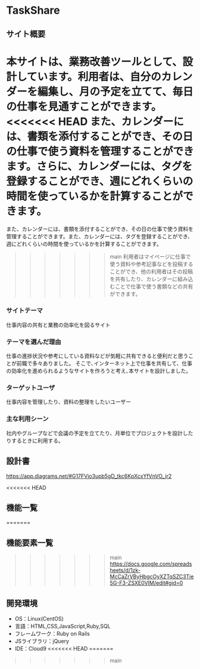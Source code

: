 # TaskShare

## サイト概要
本サイトは、業務改善ツールとして、設計しています。利用者は、自分のカレンダーを編集し、月の予定を立てて、毎日の仕事を見通すことができます。
<<<<<<< HEAD
また、カレンダーには、書類を添付することができ、その日の仕事で使う資料を管理することができます。さらに、カレンダーには、タグを登録することができ、週にどれくらいの時間を使っているかを計算することができます。
=======
また、カレンダーには、書類を添付することができ、その日の仕事で使う資料を管理することができます。また、カレンダーには、タグを登録することができ、週にどれくらいの時間を使っているかを計算することができます。
>>>>>>> main
利用者はマイページに仕事で使う資料や参考記事などを投稿することができ、他の利用者はその投稿を共有したり、カレンダーに組み込むことで仕事で使う書類などの共有ができます。

### サイトテーマ
仕事内容の共有と業務の効率化を図るサイト

### テーマを選んだ理由
仕事の進捗状況や参考にしている資料などが気軽に共有できると便利だと思うことが前職で多々ありました。
そこで､インターネット上で仕事を共有して、仕事の効率化を進められるようなサイトを作ろうと考え､本サイトを設計しました。

### ターゲットユーザ
仕事内容を管理したり、資料の整理をしたいユーザー

### 主な利用シーン
社内やグループなどで会議の予定を立てたり、月単位でプロジェクトを設計したりするときに利用する。

## 設計書
https://app.diagrams.net/#G17FVjo3upb5gD_tkc6KpXcxYfVnVO_jr2

<<<<<<< HEAD
## 機能一覧
=======
## 機能要素一覧
>>>>>>> main
https://docs.google.com/spreadsheets/d/1zk-McCaZrVByHbgcOyXZTqSZC3Tie5G-F3-ZSXE0VIM/edit#gid=0

## 開発環境
- OS：Linux(CentOS)
- 言語：HTML,CSS,JavaScript,Ruby,SQL
- フレームワーク：Ruby on Rails
- JSライブラリ：jQuery
- IDE：Cloud9
<<<<<<< HEAD
=======

>>>>>>> main
